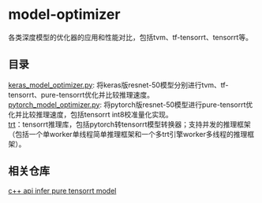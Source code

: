 # model-optimizer
各类深度模型的优化器的应用和性能对比，包括tvm、tf-tensorrt、tensorrt等。

## 目录
[keras_model_optimizer.py](https://github.com/zhaocc1106/model-optimizer/blob/master/keras_model_optimizer.py): 将keras版resnet-50模型分别进行tvm、tf-tensorrt、pure-tensorrt优化并比较推理速度。<br>
[pytorch_model_optimizer.py](https://github.com/zhaocc1106/model-optimizer/blob/master/pytorch_model_optimizer.py): 将pytorch版resnet-50模型进行pure-tensorrt优化并比较推理速度，包括tensorrt int8校准量化实现。<br>
[trt](https://github.com/zhaocc1106/model-optimizer/blob/master/trt)：tensorrt推理库，包括pytorch转tensorrt模型转换器；支持并发的推理框架（包括一个单worker单线程简单推理框架和一个多trt引擎worker多线程的推理框架）。

## 相关仓库
[c++ api infer pure tensorrt model](https://github.com/zhaocc1106/tensorrt-infer)
